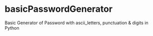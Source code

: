 # basicPasswordGenerator
Basic Generator of Password with ascii_letters, punctuation &amp; digits in Python
